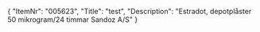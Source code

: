 {
  "ItemNr": "005623",
  "Title": "test",
  "Description": "Estradot, depotplåster 50 mikrogram/24 timmar Sandoz A/S"
}